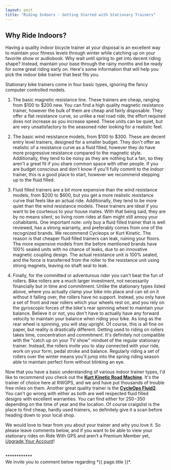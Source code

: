 ```yaml
---
layout: post
title: "Riding Indoors - Getting Started with Stationary Trainers"
---
```

<h2>Why Ride Indoors?</h2>

Having a quality indoor bicycle trainer at your disposal is an excellent way to maintain your fitness levels through winter while catching up on your favorite show or audiobook.  Why wait until spring to get into decent riding shape?  Instead, maintain your base through the rainy months and be ready for some great riding early on.  Here's some information that will help you pick the indoor bike trainer that best fits you.

Stationary bike trainers come in four basic types, ignoring the fancy computer controlled models.

1. The basic magnetic resistance line.  These trainers are cheap, ranging from $100 to $200 new.  You can find a high quality magnetic resistance trainer, however the bulk of them are cheap and fairly disposable.  They offer a flat resistance curve, so unlike a real road ride, the effort required does not increase as you increase speed.  These units can be quiet, but are very unsatisfactory to the seasoned rider looking for a realistic feel.

2. The basic wind resistance models, from $100 to $300.  These are decent entry level trainers, designed for a smaller budget.  They don't offer as realistic of a resistance curve as a fluid filled, however they do have more progressive resistance compared to the magnetic style.  Additionally, they tend to be noisy as they are nothing but a fan, so they aren't a great fit if you share common space with other people.  If you are budget conscious and don't know if you'll fully commit to the indoor trainer, this is a good place to start, however we recommend stepping up to the fluid filled.

3. Fluid filled trainers are a bit more expensive than the wind resistance models, from $200 to $600, but you get a more realistic resistance curve that feels like an actual ride.  Additionally, they tend to be more quiet than the wind resistance models.  These trainers are ideal if you want to be courteous to your house mates.  With that being said, they are by no means silent, so living room rides at 6am might still annoy your cohabitants.  One important note: only buy a fluid filled trainer that is well reviewed, has a strong warranty, and preferably comes from one of the recognized brands. We recommend Cycleops or Kurt Kinetic.  The reason is that cheaper fluid filled trainers can leak, ruining your floors.  The more expensive models from the before mentioned brands have 100% sealed units with no chance of leaks, due to an innovative magnetic coupling design.  The actual resistance unit is 100% sealed, and the force is transferred from the roller to the resistance unit using strong magnets, leaving no shaft seal to leak.

4. Finally, for the committed or adventurous rider you can't beat the fun of rollers.  Bike rollers are a much larger investment, not necessarily financially but in time and commitment.  Unlike the stationary types listed above, where you actually clamp your bike into place and can sit on it without it falling over, the rollers have no support.  Instead, you only have a set of front and rear rollers which your wheels rest on, and you rely on the gyroscopic forces of the bike's rear spinning wheel to maintain your balance.  Believe it or not, you don't have to actually have any forward velocity to maintain your balance when riding your bike.  As long as the rear wheel is spinning, you will stay upright.  Of course, this is all fine on paper, but reality is drastically different.  Getting used to riding on rollers takes time, concentration and commitment.  It's definitely not compatible with the "catch up on your TV show" mindset of the regular stationary trainer.  Instead, the rollers invite you to stay connected with your ride, work on your form, pedal stroke and balance.  Regularly riding a set of rollers over the winter means you'll jump into the spring riding season able to maintain perfect form without blinking an eye.

Now that you have a basic understanding of various indoor trainer types, I'd like to recommend you check out the <a href="http://www.kurtkinetic.com/road-machine-p-198-l-en.html"><strong>Kurt Kinetic Road Machine</strong></a>.  It's the trainer of choice here at RWGPS, and we and have put thousands of trouble free miles on them.  Another great quality trainer is the <a href="http://www.cycleops.com/products/trainers.html?page=shop.product_details&category_id=3&flypage=flypage_images.tpl&product_id=168"><strong>CycleOps Fluid2</strong></a>.  You can't go wrong with either as both are well respected fluid filled designs with excellent warranties.  You can find either for $250-$350 depending on the time of year and the location.  Of course craigslist is the place to find cheap, hardly used trainers, so definitely give it a scan before heading down to your local shop.

We would love to hear from you about your trainer and why you love it. So please leave comments below, and if you want to be able to view your stationary rides on Ride With GPS and aren’t a Premium Member yet, <a href="https://ridewithgps.com/choose_account?utm_source=trainerpost&utm_medium=blog&utm_campaign=trainerpost">Upgrade Your Account</a>!

<br>
************
<br>
We invite you to comment below regarding *{{ page.title }}*.
